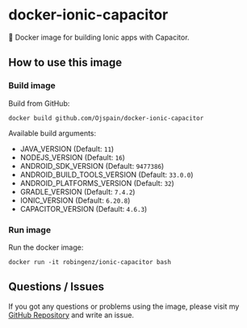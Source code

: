 # docker-ionic-capacitor

🐳 Docker image for building Ionic apps with Capacitor. 

## How to use this image

<!-- ### Pull image

Pull from Docker Registry:  
`docker pull robingenz/ionic-capacitor` -->

### Build image

Build from GitHub:  
```
docker build github.com/Ojspain/docker-ionic-capacitor
```

Available build arguments:  

- JAVA_VERSION (Default: `11`)
- NODEJS_VERSION (Default: `16`)
- ANDROID_SDK_VERSION (Default: `9477386`)
- ANDROID_BUILD_TOOLS_VERSION (Default: `33.0.0`)
- ANDROID_PLATFORMS_VERSION (Default: `32`)
- GRADLE_VERSION (Default: `7.4.2`)
- IONIC_VERSION (Default: `6.20.8`)
- CAPACITOR_VERSION (Default: `4.6.3`)

### Run image

Run the docker image:  
```
docker run -it robingenz/ionic-capacitor bash
```

## Questions / Issues

If you got any questions or problems using the image, please visit my [GitHub Repository](https://github.com/robingenz/docker-ionic-capacitor) and write an issue.
